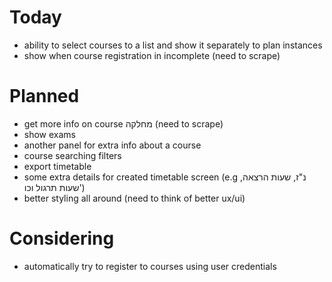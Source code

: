 # Today

- ability to select courses to a list and show it separately to plan instances
- show when course registration in incomplete (need to scrape)

# Planned

- get more info on course מחלקה (need to scrape)
- show exams
- another panel for extra info about a course
- course searching filters
- export timetable
- some extra details for created timetable screen (e.g נ"ז, שעות הרצאה, שעות תרגול וכו')
- better styling all around (need to think of better ux/ui)

# Considering

- automatically try to register to courses using user credentials
